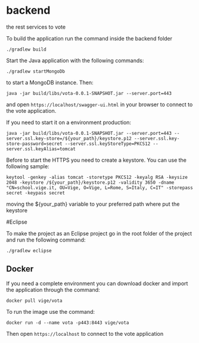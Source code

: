 # backend
the rest services to vote

To build the application run the command inside the backend folder
```
./gradlew build
```
Start the Java application with the following commands:
```
./gradlew startMongoDb
```
to start a MongoDB instance. Then:
```
java -jar build/libs/vota-0.0.1-SNAPSHOT.jar --server.port=443
```
and open `https://localhost/swagger-ui.html` in your browser to connect to the vote application.

If you need to start it on a environment production:
```
java -jar build/libs/vota-0.0.1-SNAPSHOT.jar --server.port=443 --server.ssl.key-store=/${your_path}/keystore.p12 --server.ssl.key-store-password=secret --server.ssl.keyStoreType=PKCS12 --server.ssl.keyAlias=tomcat
```
Before to start the HTTPS you need to create a keystore. You can use the following sample:
```
keytool -genkey -alias tomcat -storetype PKCS12 -keyalg RSA -keysize 2048 -keystore /${your_path}/keystore.p12 -validity 3650 -dname "CN=school.vige.it, OU=Vige, O=Vige, L=Rome, S=Italy, C=IT" -storepass secret -keypass secret
```
moving the ${your_path} variable to your preferred path where put the keystore

#Eclipse

To make the project as an Eclipse project go in the root folder of the project and run the following command:
```
./gradlew eclipse
```

## Docker

If you need a complete environment you can download docker and import the application through the command:
```
docker pull vige/vota
```
To run the image use the command:
```
docker run -d --name vota -p443:8443 vige/vota
```
Then open `https://localhost` to connect to the vote application
